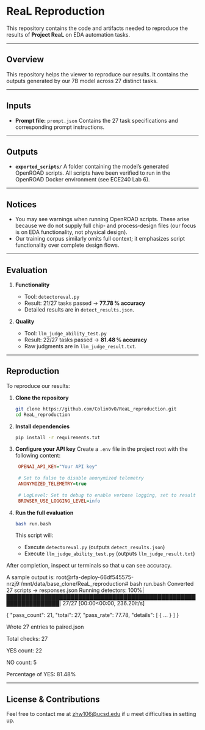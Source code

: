 # ReaL Reproduction

This repository contains the code and artifacts needed to reproduce the results of **Project ReaL** on EDA automation tasks.

---

## Overview

This repository helps the viewer to reproduce our results. It contains the outputs generated by our 7B model across 27 distinct tasks.

---

## Inputs

* **Prompt file:** `prompt.json`
  Contains the 27 task specifications and corresponding prompt instructions.

---

## Outputs

* **`exported_scripts/`**
  A folder containing the model’s generated OpenROAD scripts.
  All scripts have been verified to run in the OpenROAD Docker environment (see ECE240 Lab 6).

---

## Notices

* You may see warnings when running OpenROAD scripts. These arise because we do not supply full chip‑ and process‑design files (our focus is on EDA functionality, not physical design).
* Our training corpus similarly omits full context; it emphasizes script functionality over complete design flows.

---

## Evaluation

1. **Functionality**

   * Tool: `detectoreval.py`
   * Result: 21/27 tasks passed → **77.78 % accuracy**
   * Detailed results are in `detect_results.json`.

2. **Quality**

   * Tool: `llm_judge_ability_test.py`
   * Result: 22/27 tasks passed → **81.48 % accuracy**
   * Raw judgments are in `llm_judge_result.txt`.

---

## Reproduction

To reproduce our results:

1. **Clone the repository**

   ```bash
   git clone https://github.com/Colin0vO/ReaL_reproduction.git
   cd ReaL_reproduction
   ```

2. **Install dependencies**

   ```bash
   pip install -r requirements.txt
   ```

3. **Configure your API key**
   Create a `.env` file in the project root with the following content:

   ```ini
    OPENAI_API_KEY="Your API key"
    
    # Set to false to disable anonymized telemetry
    ANONYMIZED_TELEMETRY=true
    
    # LogLevel: Set to debug to enable verbose logging, set to result to get results only. Available: result | debug | info
    BROWSER_USE_LOGGING_LEVEL=info
   ```

4. **Run the full evaluation**

   ```bash
   bash run.bash
   ```

   This script will:

   * Execute `detectoreval.py` (outputs `detect_results.json`)
   * Execute `llm_judge_ability_test.py` (outputs `llm_judge_result.txt`)

After completion, inspect ur terminals so that u can see accuracy.

A sample output is:
root@rfa-deploy-66df545575-nrzj9:/mnt/data/base_clone/ReaL_reproduction# bash run.bash
Converted 27 scripts → responses.json
Running detectors: 100%|████████████████████████████████████████████████████████████████| 27/27 [00:00<00:00, 236.20it/s]


{
  "pass_count": 21,
  "total": 27,
  "pass_rate": 77.78,
  "details": [
    {
      …
    }
  ]
}

Wrote 27 entries to paired.json

Total checks:       27

YES count:          22

NO count:           5

Percentage of YES:  81.48%


---

## License & Contributions

Feel free to contact me at zhw106@ucsd.edu if u meet difficulties in setting up.
